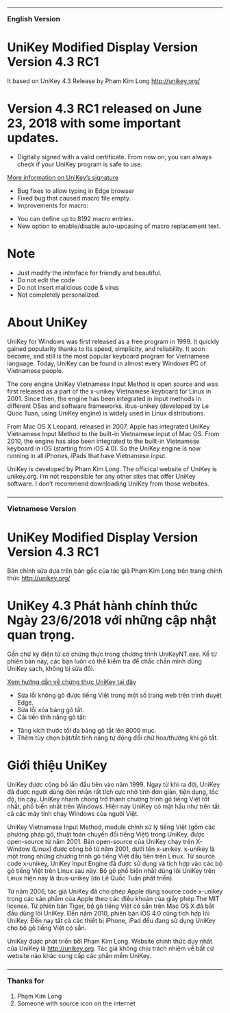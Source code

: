 ### <hr>English Version
# UniKey Modified Display Version Version 4.3 RC1
It based on  UniKey 4.3 Release by Phạm Kim Long http://unikey.org/

#  Version 4.3 RC1 released on June 23, 2018 with some important updates.

- Digitally signed with a valid certificate. From now on, you can always check if your UniKey program is safe to use.

<a href="https://www.unikey.org/certificate.html">More information on UniKey’s signature</a>
- Bug fixes to allow typing in Edge browser
- Fixed bug that caused macro file empty.
- Improvements for macro:
 + You can define up to 8192 macro entries.
 + New option to enable/disable auto-upcasing of macro replacement text.

# Note

- Just modify the interface for friendly and beautiful.
- Do not edit the code
- Do not insert malicious code & virus
- Not completely personalized.

# About UniKey
UniKey for Windows was first released as a free program in 1999. It quickly gained popularity thanks to its speed, simplicity, and reliability. It soon became, and still is the most popular keyboard program for Vietnamese language. Today, UniKey can be found in almost every Windows PC of Vietnamese people.

The core engine UniKey Vietnamese Input Method is open source and was first released as a part of the x-unikey Vietnamese keyboard for Linux in 2001. Since then, the engine has been integrated in input methods in different OSes and software frameworks. ibus-unikey (developed by Le Quoc Tuan, using UniKey engine) is widely used in Linux distributions.

From Mac OS X Leopard, released in 2007, Apple has integrated UniKey Vietnamese Input Method to the built-in Vietnamese input of Mac OS. From 2010, the engine has also been integrated to the built-in Vietnamese keyboard in iOS (starting from iOS 4.0). So the UniKey engine is now running in all iPhones, iPads that have Vietnamese input.

UniKey is developed by Pham Kim Long. The officical website of UniKey is unikey.org. I’m not responsible for any other sites that offer UniKey software. I don’t recommend downloading UniKey from those websites.

### <hr>Vietnamese Version
# UniKey Modified Display Version Version 4.3 RC1
Bản chỉnh sửa dựa trên bản gốc của tác giả Phạm Kim Long trên trang chính thức http://unikey.org/

# UniKey 4.3 Phát hành chính thức Ngày 23/6/2018 với những cập nhật quan trọng.

Gắn chữ ký điện tử có chứng thực trong chương trình UniKeyNT.exe. Kể từ phiên bản này, các bạn luôn có thể kiểm tra để chắc chắn mình dùng UniKey sạch, không bị sửa đổi. 

<a href="https://www.unikey.org/vn/certificate.html">Xem hướng dẫn về chứng thực UniKey tại đây</a>

- Sửa lỗi không gõ được tiếng Việt trong một số trang web trên trình duyệt Edge.
- Sửa lỗi xóa bảng gõ tắt.
- Cải tiến tính năng gõ tắt:
 + Tăng kích thước tối đa bảng gõ tắt lên 8000 mục.
 + Thêm tùy chọn bật/tắt tính năng tự động đổi chữ hoa/thường khi gõ tắt.
 
# Giới thiệu UniKey
UniKey được công bố lần đầu tiên vào năm 1999. Ngay từ khi ra đời, UniKey đã được người dùng đón nhận rất tích cực nhờ tính đơn giản, tiện dụng, tốc độ, tin cậy. UniKey nhanh chóng trở thành chương trình gõ tiếng Việt tốt nhất, phổ biến nhất trên Windows. Hiện nay UniKey có mặt hầu như trên tất cả các máy tính chạy Windows của người Việt.

UniKey Vietnamese Input Method, module chính xử lý tiếng Việt (gồm các phương pháp gõ, thuật toán chuyển đổi tiếng Việt) trong UniKey, được open-source từ năm 2001. Bản open-source của UniKey chạy trên X-Window (Linux) được công bố từ năm 2001, dưới tên x-unikey. x-unikey là một trong những chương trình gõ tiếng Việt đầu tiên trên Linux. Từ source code x-unikey, UniKey Input Engine đã được sử dụng và tích hợp vào các bộ gõ tiếng Việt trên Linux sau này. Bộ gõ phổ biến nhất dùng lõi UniKey trên Linux hiện nay là ibus-unikey (do Lê Quốc Tuấn phát triển).

Từ năm 2006, tác giả UniKey đã cho phép Apple dùng source code x-unikey trong các sản phẩm của Apple theo các điều khoản của giấy phép The MIT license. Từ phiên bản Tiger, bộ gõ tiếng Việt có sẵn trên Mac OS X đã bắt đầu dùng lõi UniKey. Đến năm 2010, phiên bản iOS 4.0 cũng tích hợp lõi UniKey. Đến nay tất cả các thiết bị iPhone, iPad đều đang sử dụng UniKey cho bộ gõ tiếng Việt có sẵn.

UniKey được phát triển bởi Phạm Kim Long. Website chính thức duy nhất của UniKey là http://unikey.org. Tác giả không chịu trách nhiệm về bất cứ website nào khác cung cấp các phần mềm UniKey.

### <hr>Thanks for
1. <a href="http://unikey.org"></a> Phạm Kim Long
2. <a href="https://google.com"></a> Someone with source icon on the internet
